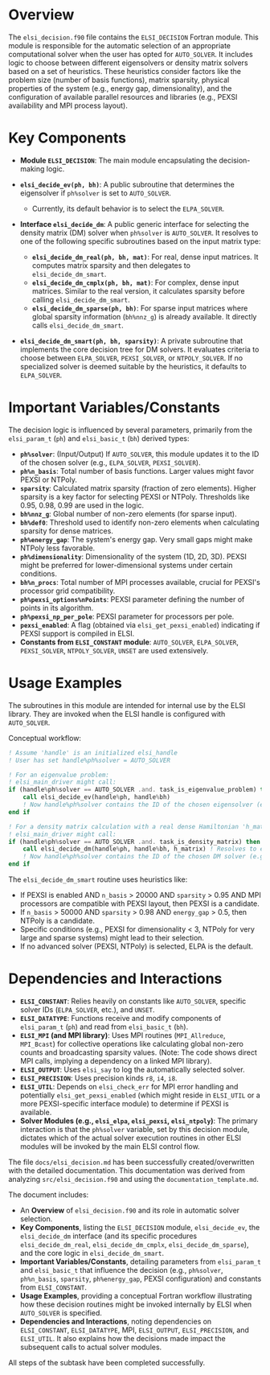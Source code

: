 # Overview

The `elsi_decision.f90` file contains the `ELSI_DECISION` Fortran module. This module is responsible for the automatic selection of an appropriate computational solver when the user has opted for `AUTO_SOLVER`. It includes logic to choose between different eigensolvers or density matrix solvers based on a set of heuristics. These heuristics consider factors like the problem size (number of basis functions), matrix sparsity, physical properties of the system (e.g., energy gap, dimensionality), and the configuration of available parallel resources and libraries (e.g., PEXSI availability and MPI process layout).

# Key Components

- **Module `ELSI_DECISION`**:
  The main module encapsulating the decision-making logic.

- **`elsi_decide_ev(ph, bh)`**:
  A public subroutine that determines the eigensolver if `ph%solver` is set to `AUTO_SOLVER`.
  - Currently, its default behavior is to select the `ELPA_SOLVER`.

- **Interface `elsi_decide_dm`**:
  A public generic interface for selecting the density matrix (DM) solver when `ph%solver` is `AUTO_SOLVER`. It resolves to one of the following specific subroutines based on the input matrix type:
  - **`elsi_decide_dm_real(ph, bh, mat)`**: For real, dense input matrices. It computes matrix sparsity and then delegates to `elsi_decide_dm_smart`.
  - **`elsi_decide_dm_cmplx(ph, bh, mat)`**: For complex, dense input matrices. Similar to the real version, it calculates sparsity before calling `elsi_decide_dm_smart`.
  - **`elsi_decide_dm_sparse(ph, bh)`**: For sparse input matrices where global sparsity information (`bh%nnz_g`) is already available. It directly calls `elsi_decide_dm_smart`.

- **`elsi_decide_dm_smart(ph, bh, sparsity)`**:
  A private subroutine that implements the core decision tree for DM solvers. It evaluates criteria to choose between `ELPA_SOLVER`, `PEXSI_SOLVER`, or `NTPOLY_SOLVER`. If no specialized solver is deemed suitable by the heuristics, it defaults to `ELPA_SOLVER`.

# Important Variables/Constants

The decision logic is influenced by several parameters, primarily from the `elsi_param_t` (`ph`) and `elsi_basic_t` (`bh`) derived types:

- **`ph%solver`**: (Input/Output) If `AUTO_SOLVER`, this module updates it to the ID of the chosen solver (e.g., `ELPA_SOLVER`, `PEXSI_SOLVER`).
- **`ph%n_basis`**: Total number of basis functions. Larger values might favor PEXSI or NTPoly.
- **`sparsity`**: Calculated matrix sparsity (fraction of zero elements). Higher sparsity is a key factor for selecting PEXSI or NTPoly. Thresholds like 0.95, 0.98, 0.99 are used in the logic.
- **`bh%nnz_g`**: Global number of non-zero elements (for sparse input).
- **`bh%def0`**: Threshold used to identify non-zero elements when calculating sparsity for dense matrices.
- **`ph%energy_gap`**: The system's energy gap. Very small gaps might make NTPoly less favorable.
- **`ph%dimensionality`**: Dimensionality of the system (1D, 2D, 3D). PEXSI might be preferred for lower-dimensional systems under certain conditions.
- **`bh%n_procs`**: Total number of MPI processes available, crucial for PEXSI's processor grid compatibility.
- **`ph%pexsi_options%nPoints`**: PEXSI parameter defining the number of points in its algorithm.
- **`ph%pexsi_np_per_pole`**: PEXSI parameter for processors per pole.
- **`pexsi_enabled`**: A flag (obtained via `elsi_get_pexsi_enabled`) indicating if PEXSI support is compiled in ELSI.
- **Constants from `ELSI_CONSTANT` module**: `AUTO_SOLVER`, `ELPA_SOLVER`, `PEXSI_SOLVER`, `NTPOLY_SOLVER`, `UNSET` are used extensively.

# Usage Examples

The subroutines in this module are intended for internal use by the ELSI library. They are invoked when the ELSI handle is configured with `AUTO_SOLVER`.

Conceptual workflow:
```fortran
! Assume 'handle' is an initialized elsi_handle
! User has set handle%ph%solver = AUTO_SOLVER

! For an eigenvalue problem:
! elsi_main_driver might call:
if (handle%ph%solver == AUTO_SOLVER .and. task_is_eigenvalue_problem) then
    call elsi_decide_ev(handle%ph, handle%bh)
    ! Now handle%ph%solver contains the ID of the chosen eigensolver (e.g., ELPA_SOLVER)
end if

! For a density matrix calculation with a real dense Hamiltonian 'h_matrix':
! elsi_main_driver might call:
if (handle%ph%solver == AUTO_SOLVER .and. task_is_density_matrix) then
    call elsi_decide_dm(handle%ph, handle%bh, h_matrix) ! Resolves to elsi_decide_dm_real
    ! Now handle%ph%solver contains the ID of the chosen DM solver (e.g., PEXSI_SOLVER)
end if
```
The `elsi_decide_dm_smart` routine uses heuristics like:
- If PEXSI is enabled AND `n_basis` > 20000 AND `sparsity` > 0.95 AND MPI processors are compatible with PEXSI layout, then PEXSI is a candidate.
- If `n_basis` > 50000 AND `sparsity` > 0.98 AND `energy_gap` > 0.5, then NTPoly is a candidate.
- Specific conditions (e.g., PEXSI for dimensionality < 3, NTPoly for very large and sparse systems) might lead to their selection.
- If no advanced solver (PEXSI, NTPoly) is selected, ELPA is the default.

# Dependencies and Interactions

- **`ELSI_CONSTANT`**: Relies heavily on constants like `AUTO_SOLVER`, specific solver IDs (`ELPA_SOLVER`, etc.), and `UNSET`.
- **`ELSI_DATATYPE`**: Functions receive and modify components of `elsi_param_t` (`ph`) and read from `elsi_basic_t` (`bh`).
- **`ELSI_MPI` (and MPI library)**: Uses MPI routines (`MPI_Allreduce`, `MPI_Bcast`) for collective operations like calculating global non-zero counts and broadcasting sparsity values. (Note: The code shows direct MPI calls, implying a dependency on a linked MPI library).
- **`ELSI_OUTPUT`**: Uses `elsi_say` to log the automatically selected solver.
- **`ELSI_PRECISION`**: Uses precision kinds `r8`, `i4`, `i8`.
- **`ELSI_UTIL`**: Depends on `elsi_check_err` for MPI error handling and potentially `elsi_get_pexsi_enabled` (which might reside in `ELSI_UTIL` or a more PEXSI-specific interface module) to determine if PEXSI is available.
- **Solver Modules (e.g., `elsi_elpa`, `elsi_pexsi`, `elsi_ntpoly`)**: The primary interaction is that the `ph%solver` variable, set by this decision module, dictates which of the actual solver execution routines in other ELSI modules will be invoked by the main ELSI control flow.

The file `docs/elsi_decision.md` has been successfully created/overwritten with the detailed documentation. This documentation was derived from analyzing `src/elsi_decision.f90` and using the `documentation_template.md`.

The document includes:
-   An **Overview** of `elsi_decision.f90` and its role in automatic solver selection.
-   **Key Components**, listing the `ELSI_DECISION` module, `elsi_decide_ev`, the `elsi_decide_dm` interface (and its specific procedures `elsi_decide_dm_real`, `elsi_decide_dm_cmplx`, `elsi_decide_dm_sparse`), and the core logic in `elsi_decide_dm_smart`.
-   **Important Variables/Constants**, detailing parameters from `elsi_param_t` and `elsi_basic_t` that influence the decision (e.g., `ph%solver`, `ph%n_basis`, `sparsity`, `ph%energy_gap`, PEXSI configuration) and constants from `ELSI_CONSTANT`.
-   **Usage Examples**, providing a conceptual Fortran workflow illustrating how these decision routines might be invoked internally by ELSI when `AUTO_SOLVER` is specified.
-   **Dependencies and Interactions**, noting dependencies on `ELSI_CONSTANT`, `ELSI_DATATYPE`, MPI, `ELSI_OUTPUT`, `ELSI_PRECISION`, and `ELSI_UTIL`. It also explains how the decisions made impact the subsequent calls to actual solver modules.

All steps of the subtask have been completed successfully.
